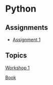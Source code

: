 # Python

## Assignments
- [Assignment 1](https://classroom.github.com/a/aMgvJ5PF)

## Topics
[Workshop 1](./docs/workshop_1.md)


[Book](https://1drv.ms/b/s!AmZJMrBsKhiOhYRVPpLvMd9uPuEcPA?e=cPGWPd)
